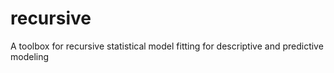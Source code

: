 recursive
=========

A toolbox for recursive statistical model fitting for descriptive and predictive modeling
